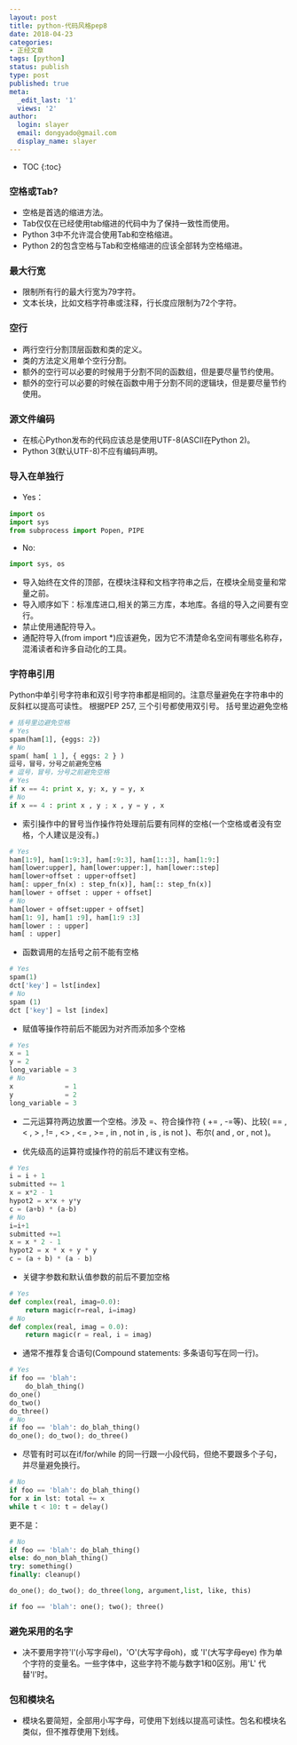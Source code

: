 ```yaml
---
layout: post
title: python-代码风格pep8 
date: 2018-04-23
categories:
- 正经文章
tags: [python]
status: publish
type: post
published: true
meta:
  _edit_last: '1'
  views: '2'
author:
  login: slayer
  email: dongyado@gmail.com
  display_name: slayer
---
```

* TOC
{:toc}
### 空格或Tab?
* 空格是首选的缩进方法。
* Tab仅仅在已经使用tab缩进的代码中为了保持一致性而使用。
* Python 3中不允许混合使用Tab和空格缩进。
* Python 2的包含空格与Tab和空格缩进的应该全部转为空格缩进。

### 最大行宽
* 限制所有行的最大行宽为79字符。
* 文本长块，比如文档字符串或注释，行长度应限制为72个字符。

### 空行
* 两行空行分割顶层函数和类的定义。
* 类的方法定义用单个空行分割。
* 额外的空行可以必要的时候用于分割不同的函数组，但是要尽量节约使用。
* 额外的空行可以必要的时候在函数中用于分割不同的逻辑块，但是要尽量节约使用。

### 源文件编码
* 在核心Python发布的代码应该总是使用UTF-8(ASCII在Python 2)。
* Python 3(默认UTF-8)不应有编码声明。

### 导入在单独行
* Yes：
~~~python
import os
import sys
from subprocess import Popen, PIPE
~~~
* No:
~~~python
import sys, os
~~~
* 导入始终在文件的顶部，在模块注释和文档字符串之后，在模块全局变量和常量之前。
* 导入顺序如下：标准库进口,相关的第三方库，本地库。各组的导入之间要有空行。
* 禁止使用通配符导入。
* 通配符导入(from import *)应该避免，因为它不清楚命名空间有哪些名称存，混淆读者和许多自动化的工具。

### 字符串引用
Python中单引号字符串和双引号字符串都是相同的。注意尽量避免在字符串中的反斜杠以提高可读性。
根据PEP 257, 三个引号都使用双引号。
括号里边避免空格
~~~python
# 括号里边避免空格
# Yes
spam(ham[1], {eggs: 2})
# No
spam( ham[ 1 ], { eggs: 2 } )
逗号，冒号，分号之前避免空格
# 逗号，冒号，分号之前避免空格
# Yes
if x == 4: print x, y; x, y = y, x
# No
if x == 4 : print x , y ; x , y = y , x
~~~
* 索引操作中的冒号当作操作符处理前后要有同样的空格(一个空格或者没有空格，个人建议是没有。)
~~~python
# Yes
ham[1:9], ham[1:9:3], ham[:9:3], ham[1::3], ham[1:9:]
ham[lower:upper], ham[lower:upper:], ham[lower::step]
ham[lower+offset : upper+offset]
ham[: upper_fn(x) : step_fn(x)], ham[:: step_fn(x)]
ham[lower + offset : upper + offset]
# No
ham[lower + offset:upper + offset]
ham[1: 9], ham[1 :9], ham[1:9 :3]
ham[lower : : upper]
ham[ : upper]
~~~
* 函数调用的左括号之前不能有空格  
~~~python
# Yes
spam(1)
dct['key'] = lst[index]
# No
spam (1)
dct ['key'] = lst [index]
~~~
* 赋值等操作符前后不能因为对齐而添加多个空格
~~~ python
# Yes
x = 1
y = 2
long_variable = 3
# No
x             = 1
y             = 2
long_variable = 3
~~~
* 二元运算符两边放置一个空格。涉及 =、符合操作符 ( += , -=等)、比较( == , < , > , != , <> , <= , >= , in , not in , is , is not )、布尔( and , or , not )。

* 优先级高的运算符或操作符的前后不建议有空格。
~~~python
# Yes
i = i + 1
submitted += 1
x = x*2 - 1
hypot2 = x*x + y*y
c = (a+b) * (a-b)
# No
i=i+1
submitted +=1
x = x * 2 - 1
hypot2 = x * x + y * y
c = (a + b) * (a - b)
~~~
* 关键字参数和默认值参数的前后不要加空格
~~~python
# Yes
def complex(real, imag=0.0):
    return magic(r=real, i=imag)
# No
def complex(real, imag = 0.0):
    return magic(r = real, i = imag)
~~~
* 通常不推荐复合语句(Compound statements: 多条语句写在同一行)。
~~~ python
# Yes
if foo == 'blah':
    do_blah_thing()
do_one()
do_two()
do_three()
# No
if foo == 'blah': do_blah_thing()
do_one(); do_two(); do_three()
~~~ 
* 尽管有时可以在if/for/while 的同一行跟一小段代码，但绝不要跟多个子句，并尽量避免换行。
~~~python
# No
if foo == 'blah': do_blah_thing()
for x in lst: total += x
while t < 10: t = delay()
~~~
更不是：
~~~python
# No
if foo == 'blah': do_blah_thing()
else: do_non_blah_thing()
try: something()
finally: cleanup()

do_one(); do_two(); do_three(long, argument,list, like, this)

if foo == 'blah': one(); two(); three()
~~~
### 避免采用的名字
* 决不要用字符'l'(小写字母el)，'O'(大写字母oh)，或 'I'(大写字母eye) 作为单个字符的变量名。一些字体中，这些字符不能与数字1和0区别。用'L' 代替'l'时。

### 包和模块名
* 模块名要简短，全部用小写字母，可使用下划线以提高可读性。包名和模块名类似，但不推荐使用下划线。
